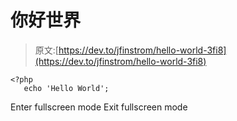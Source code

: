 # 你好世界

> 原文:[https://dev.to/jfinstrom/hello-world-3fi8](https://dev.to/jfinstrom/hello-world-3fi8)

```
<?php
   echo 'Hello World'; 
```

Enter fullscreen mode Exit fullscreen mode